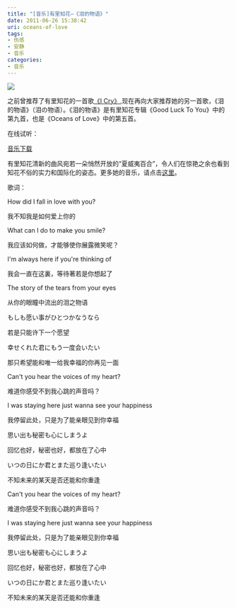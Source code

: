 ```yaml
---
title: "[音乐]有里知花—《泪的物语》"
date: 2011-06-26 15:38:42
uri: oceans-of-love
tags: 
- 伤感
- 安静
- 音乐
categories: 
- 音乐
---
```


![](https://yqmfyg.bn1.livefilestore.com/y2p2YGFP-qxK-YvIx6xM6kXZV7-_YeKIJq93akVASJIjW4D5EduQE8eNld4BWM3jpL-RAAOh9KTHSn8AZOeRBSOEhUVeTKruzOoDHItACiHcbM/yourichicha.jpg?psid=1)

之前曾推荐了有里知花的一首歌[《I Cry》](http://www.evecalm.com/2011/05/i-cry.html "I Cry"),现在再向大家推荐她的另一首歌，《泪的物语》（泪の物语）。《泪的物语》是有里知花专辑《Good Luck To You》中的第九首，也是《Oceans of Love》中的第五首。

在线试听：



[](http://dl.dbank.com/c05j5ee3gz "数据银行")

[音乐下载](http://dl.dbank.com/c05j5ee3gz "数据银行")

有里知花清新的曲风宛若一朵悄然开放的“夏威夷百合”，令人们在惊艳之余也看到知花不俗的实力和国际化的姿态。更多她的音乐，请点击[这里](http://www.xiami.com/artist/album/id/7099 "虾米")。


歌词：

How did I fall in love with you?

我不知我是如何爱上你的

What can I do to make you smile?

我应该如何做，才能够使你展露微笑呢？

I'm always here if you're thinking of

我会一直在这裏，等待著若是你想起了

The story of the tears from your eyes

从你的眼瞳中流出的泪之物语

もしも愿い事がひとつかなうなら

若是只能许下一个愿望

幸せくれた君にもう一度会いたい

那只希望能和唯一给我幸福的你再见一面

Can't you hear the voices of my heart?

难道你感受不到我心跳的声音吗？

I was staying here just wanna see your happiness

我停留此处，只是为了能亲眼见到你幸福

思い出も秘密も心にしまうよ

回忆也好，秘密也好，都放在了心中

いつの日にか君とまた巡り逢いたい

不知未来的某天是否还能和你重逢

Can't you hear the voices of my heart?

难道你感受不到我心跳的声音吗？

I was staying here just wanna see your happiness

我停留此处，只是为了能亲眼见到你幸福

思い出も秘密も心にしまうよ

回忆也好，秘密也好，都放在了心中

いつの日にか君とまた巡り逢いたい

不知未来的某天是否还能和你重逢



